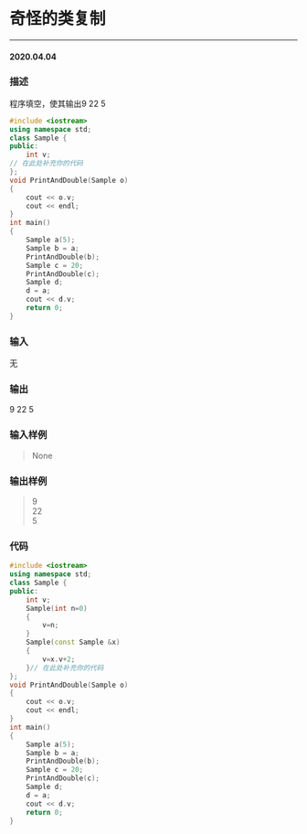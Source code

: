 # 奇怪的类复制
***
#### 2020.04.04

### 描述
程序填空，使其输出9 22 5
```c++
#include <iostream>
using namespace std;
class Sample {
public:
    int v;
// 在此处补充你的代码
};
void PrintAndDouble(Sample o)
{
    cout << o.v;
    cout << endl;
}
int main()
{
    Sample a(5);
    Sample b = a;
    PrintAndDouble(b);
    Sample c = 20;
    PrintAndDouble(c);
    Sample d;
    d = a;
    cout << d.v;
    return 0;
}
```

### 输入 
无
### 输出 
9
22
5

### 输入样例
>None
### 输出样例
>9           
22            
5           

### 代码
```c++
#include <iostream>
using namespace std;
class Sample {
public:
    int v;
    Sample(int n=0)
    {
        v=n;
    }
    Sample(const Sample &x)
    {
        v=x.v+2;
    }// 在此处补充你的代码
};
void PrintAndDouble(Sample o)
{
    cout << o.v;
    cout << endl;
}
int main()
{
    Sample a(5);
    Sample b = a;
    PrintAndDouble(b);
    Sample c = 20;
    PrintAndDouble(c);
    Sample d;
    d = a;
    cout << d.v;
    return 0;
}
